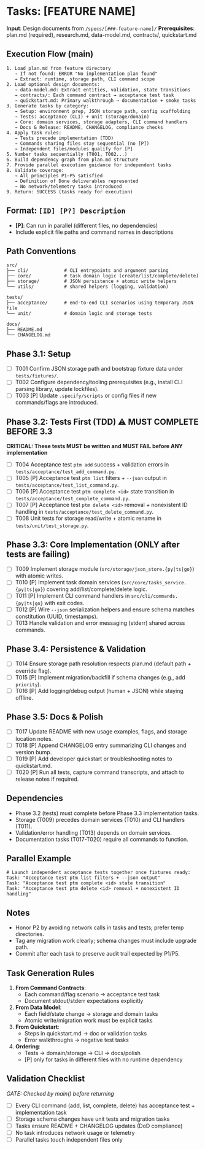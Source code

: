 # Tasks: [FEATURE NAME]

**Input**: Design documents from `/specs/[###-feature-name]/`
**Prerequisites**: plan.md (required), research.md, data-model.md, contracts/, quickstart.md

## Execution Flow (main)
```
1. Load plan.md from feature directory
   → If not found: ERROR "No implementation plan found"
   → Extract: runtime, storage path, CLI command scope
2. Load optional design documents:
   → data-model.md: Extract entities, validation, state transitions
   → contracts/: Each command contract → acceptance test task
   → quickstart.md: Primary walkthrough → documentation + smoke tasks
3. Generate tasks by category:
   → Setup: environment prep, JSON storage path, config scaffolding
   → Tests: acceptance (CLI) + unit (storage/domain)
   → Core: domain services, storage adapters, CLI command handlers
   → Docs & Release: README, CHANGELOG, compliance checks
4. Apply task rules:
   → Tests precede implementation (TDD)
   → Commands sharing files stay sequential (no [P])
   → Independent files/modules qualify for [P]
5. Number tasks sequentially (T001, T002...)
6. Build dependency graph from plan.md structure
7. Provide parallel execution guidance for independent tasks
8. Validate coverage:
   → All principles P1–P5 satisfied
   → Definition of Done deliverables represented
   → No network/telemetry tasks introduced
9. Return: SUCCESS (tasks ready for execution)
```

## Format: `[ID] [P?] Description`
- **[P]**: Can run in parallel (different files, no dependencies)
- Include explicit file paths and command names in descriptions

## Path Conventions
```
src/
├── cli/             # CLI entrypoints and argument parsing
├── core/            # task domain logic (create/list/complete/delete)
├── storage/         # JSON persistence + atomic write helpers
└── utils/           # shared helpers (logging, validation)

tests/
├── acceptance/      # end-to-end CLI scenarios using temporary JSON file
└── unit/            # domain logic and storage tests

docs/
├── README.md
└── CHANGELOG.md
```

## Phase 3.1: Setup
- [ ] T001 Confirm JSON storage path and bootstrap fixture data under `tests/fixtures/`.
- [ ] T002 Configure dependency/tooling prerequisites (e.g., install CLI parsing library, update lockfiles).
- [ ] T003 [P] Update `.specify/scripts` or config files if new commands/flags are introduced.

## Phase 3.2: Tests First (TDD) ⚠️ MUST COMPLETE BEFORE 3.3
**CRITICAL: These tests MUST be written and MUST FAIL before ANY implementation**
- [ ] T004 Acceptance test `ptm add` success + validation errors in `tests/acceptance/test_add_command.py`.
- [ ] T005 [P] Acceptance test `ptm list` filters + `--json` output in `tests/acceptance/test_list_command.py`.
- [ ] T006 [P] Acceptance test `ptm complete <id>` state transition in `tests/acceptance/test_complete_command.py`.
- [ ] T007 [P] Acceptance test `ptm delete <id>` removal + nonexistent ID handling in `tests/acceptance/test_delete_command.py`.
- [ ] T008 Unit tests for storage read/write + atomic rename in `tests/unit/test_storage.py`.

## Phase 3.3: Core Implementation (ONLY after tests are failing)
- [ ] T009 Implement storage module (`src/storage/json_store.{py|ts|go}`) with atomic writes.
- [ ] T010 [P] Implement task domain services (`src/core/tasks_service.{py|ts|go}`) covering add/list/complete/delete logic.
- [ ] T011 [P] Implement CLI command handlers in `src/cli/commands.{py|ts|go}` with exit codes.
- [ ] T012 [P] Wire `--json` serialization helpers and ensure schema matches constitution (UUID, timestamps).
- [ ] T013 Handle validation and error messaging (stderr) shared across commands.

## Phase 3.4: Persistence & Validation
- [ ] T014 Ensure storage path resolution respects plan.md (default path + override flag).
- [ ] T015 [P] Implement migration/backfill if schema changes (e.g., add `priority`).
- [ ] T016 [P] Add logging/debug output (human + JSON) while staying offline.

## Phase 3.5: Docs & Polish
- [ ] T017 Update README with new usage examples, flags, and storage location notes.
- [ ] T018 [P] Append CHANGELOG entry summarizing CLI changes and version bump.
- [ ] T019 [P] Add developer quickstart or troubleshooting notes to quickstart.md.
- [ ] T020 [P] Run all tests, capture command transcripts, and attach to release notes if required.

## Dependencies
- Phase 3.2 (tests) must complete before Phase 3.3 implementation tasks.
- Storage (T009) precedes domain services (T010) and CLI handlers (T011).
- Validation/error handling (T013) depends on domain services.
- Documentation tasks (T017-T020) require all commands to function.

## Parallel Example
```
# Launch independent acceptance tests together once fixtures ready:
Task: "Acceptance test ptm list filters + --json output"
Task: "Acceptance test ptm complete <id> state transition"
Task: "Acceptance test ptm delete <id> removal + nonexistent ID handling"
```

## Notes
- Honor P2 by avoiding network calls in tasks and tests; prefer temp directories.
- Tag any migration work clearly; schema changes must include upgrade path.
- Commit after each task to preserve audit trail expected by P1/P5.

## Task Generation Rules
1. **From Command Contracts**:
   - Each command/flag scenario → acceptance test task
   - Document stdout/stderr expectations explicitly
2. **From Data Model**:
   - Each field/state change → storage and domain tasks
   - Atomic write/migration work must be explicit tasks
3. **From Quickstart**:
   - Steps in quickstart.md → doc or validation tasks
   - Error walkthroughs → negative test tasks
4. **Ordering**:
   - Tests → domain/storage → CLI → docs/polish
   - [P] only for tasks in different files with no runtime dependency

## Validation Checklist
*GATE: Checked by main() before returning*

- [ ] Every CLI command (add, list, complete, delete) has acceptance test + implementation task
- [ ] Storage schema changes have unit tests and migration tasks
- [ ] Tasks ensure README + CHANGELOG updates (DoD compliance)
- [ ] No task introduces network usage or telemetry
- [ ] Parallel tasks touch independent files only